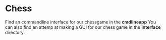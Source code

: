 # Chess #

Find an commandline interface for our chessgame in the <b>cmdlineapp</b>
You can also find an attemp at making a GUI for our chess game in the <b>interface</b> directory.